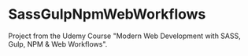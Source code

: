 # SassGulpNpmWebWorkflows

Project from the Udemy Course "Modern Web Development with SASS, Gulp, NPM & Web Workflows".